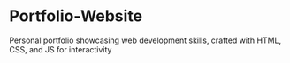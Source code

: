 # Portfolio-Website
Personal portfolio showcasing web development skills, crafted with HTML, CSS, and JS for interactivity
